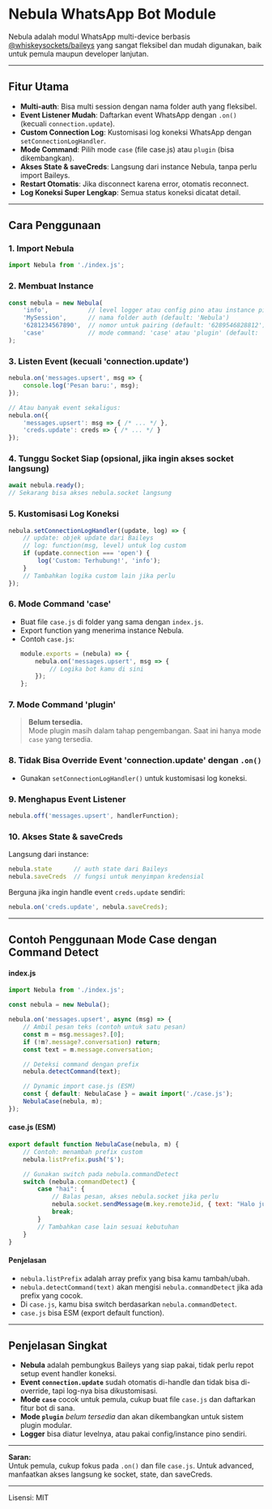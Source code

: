 # Nebula WhatsApp Bot Module

Nebula adalah modul WhatsApp multi-device berbasis [@whiskeysockets/baileys](https://github.com/WhiskeySockets/Baileys) yang sangat fleksibel dan mudah digunakan, baik untuk pemula maupun developer lanjutan.

---

## Fitur Utama

- **Multi-auth**: Bisa multi session dengan nama folder auth yang fleksibel.
- **Event Listener Mudah**: Daftarkan event WhatsApp dengan `.on()` (kecuali `connection.update`).
- **Custom Connection Log**: Kustomisasi log koneksi WhatsApp dengan `setConnectionLogHandler`.
- **Mode Command**: Pilih mode `case` (file case.js) atau `plugin` (bisa dikembangkan).
- **Akses State & saveCreds**: Langsung dari instance Nebula, tanpa perlu import Baileys.
- **Restart Otomatis**: Jika disconnect karena error, otomatis reconnect.
- **Log Koneksi Super Lengkap**: Semua status koneksi dicatat detail.

---

## Cara Penggunaan

### 1. Import Nebula
```js
import Nebula from './index.js';
```

### 2. Membuat Instance
```js
const nebula = new Nebula(
    'info',           // level logger atau config pino atau instance pino (default: 'silent')
    'MySession',      // nama folder auth (default: 'Nebula')
    '6281234567890',  // nomor untuk pairing (default: '6289546828812')
    'case'            // mode command: 'case' atau 'plugin' (default: 'case')
);
```

### 3. Listen Event (kecuali 'connection.update')
```js
nebula.on('messages.upsert', msg => {
    console.log('Pesan baru:', msg);
});

// Atau banyak event sekaligus:
nebula.on({
    'messages.upsert': msg => { /* ... */ },
    'creds.update': creds => { /* ... */ }
});
```

### 4. Tunggu Socket Siap (opsional, jika ingin akses socket langsung)
```js
await nebula.ready();
// Sekarang bisa akses nebula.socket langsung
```

### 5. Kustomisasi Log Koneksi
```js
nebula.setConnectionLogHandler((update, log) => {
    // update: objek update dari Baileys
    // log: function(msg, level) untuk log custom
    if (update.connection === 'open') {
        log('Custom: Terhubung!', 'info');
    }
    // Tambahkan logika custom lain jika perlu
});
```

### 6. Mode Command 'case'
- Buat file `case.js` di folder yang sama dengan `index.js`.
- Export function yang menerima instance Nebula.
- Contoh `case.js`:
    ```js
    module.exports = (nebula) => {
        nebula.on('messages.upsert', msg => {
            // Logika bot kamu di sini
        });
    };
    ```

### 7. Mode Command 'plugin'
> **Belum tersedia.**  
> Mode plugin masih dalam tahap pengembangan. Saat ini hanya mode `case` yang tersedia.

### 8. Tidak Bisa Override Event 'connection.update' dengan `.on()`
- Gunakan `setConnectionLogHandler()` untuk kustomisasi log koneksi.

### 9. Menghapus Event Listener
```js
nebula.off('messages.upsert', handlerFunction);
```

### 10. Akses State & saveCreds
Langsung dari instance:
```js
nebula.state      // auth state dari Baileys
nebula.saveCreds  // fungsi untuk menyimpan kredensial
```
Berguna jika ingin handle event `creds.update` sendiri:
```js
nebula.on('creds.update', nebula.saveCreds);
```

---

## Contoh Penggunaan Mode Case dengan Command Detect

#### index.js
```js
import Nebula from './index.js';

const nebula = new Nebula();

nebula.on('messages.upsert', async (msg) => {
    // Ambil pesan teks (contoh untuk satu pesan)
    const m = msg.messages?.[0];
    if (!m?.message?.conversation) return;
    const text = m.message.conversation;

    // Deteksi command dengan prefix
    nebula.detectCommand(text);

    // Dynamic import case.js (ESM)
    const { default: NebulaCase } = await import('./case.js');
    NebulaCase(nebula, m);
});
```

#### case.js (ESM)
```js
export default function NebulaCase(nebula, m) {
    // Contoh: menambah prefix custom
    nebula.listPrefix.push('$');

    // Gunakan switch pada nebula.commandDetect
    switch (nebula.commandDetect) {
        case "hai": {
            // Balas pesan, akses nebula.socket jika perlu
            nebula.socket.sendMessage(m.key.remoteJid, { text: "Halo juga!" }, { quoted: m });
            break;
        }
        // Tambahkan case lain sesuai kebutuhan
    }
}
```

#### Penjelasan
- `nebula.listPrefix` adalah array prefix yang bisa kamu tambah/ubah.
- `nebula.detectCommand(text)` akan mengisi `nebula.commandDetect` jika ada prefix yang cocok.
- Di `case.js`, kamu bisa switch berdasarkan `nebula.commandDetect`.
- `case.js` bisa ESM (export default function).

---

## Penjelasan Singkat

- **Nebula** adalah pembungkus Baileys yang siap pakai, tidak perlu repot setup event handler koneksi.
- **Event `connection.update`** sudah otomatis di-handle dan tidak bisa di-override, tapi log-nya bisa dikustomisasi.
- **Mode `case`** cocok untuk pemula, cukup buat file `case.js` dan daftarkan fitur bot di sana.
- **Mode `plugin`** *belum tersedia* dan akan dikembangkan untuk sistem plugin modular.
- **Logger** bisa diatur levelnya, atau pakai config/instance pino sendiri.

---

**Saran:**  
Untuk pemula, cukup fokus pada `.on()` dan file `case.js`. Untuk advanced, manfaatkan akses langsung ke socket, state, dan saveCreds.

---

Lisensi: MIT

